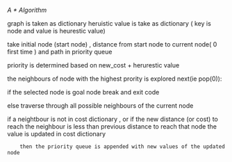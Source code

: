 *A * Algorithm*

graph is taken as dictionary
heruistic value is take as dictionary ( key is node and value is heurestic value)

take initial node (start node) , distance from start node to current node( 0 first time ) and path in priority queue

priority is determined based on new_cost + herurestic value

the neighbours of node with the highest prority is explored next(ie pop(0)):

if the selected node is goal node break and exit code

else traverse through all possible neighbours of the current node

if a neightbour is not in cost dictionary , or if the new distance (or cost) to reach the neighbour is less than previous distance to reach that node the value is updated in cost dictionary

        then the priority queue is appended with new values of the updated node
